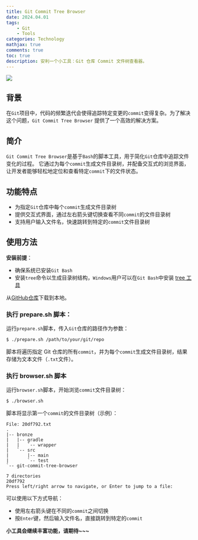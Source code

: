 ```yaml
---
title: Git Commit Tree Browser
date: 2024.04.01
tags: 
    - Git
    - Tools
categories: Technology  
mathjax: true
comments: true
toc: true
description: 安利一个小工具：Git 仓库 Commit 文件树查看器。
---
```


![](https://wyiyi.github.io/amber/contents/2024/git.gif)

## 背景
在`Git`项目中，代码的频繁迭代会使得追踪特定变更的`commit`变得复杂。为了解决这个问题，`Git Commit Tree Browser` 提供了一个高效的解决方案。

## 简介
`Git Commit Tree Browser`是基于`Bash`的脚本工具，用于简化`Git`仓库中追踪文件变化的过程。
它通过为每个`commit`生成文件目录树，并配备交互式的浏览界面，让开发者能够轻松地定位和查看特定`commit`下的文件状态。

## 功能特点
* 为指定`Git`仓库中每个`commit`生成文件目录树
* 提供交互式界面，通过左右箭头键切换查看不同`commit`的文件目录树
* 支持用户输入文件名，快速跳转到特定的`commit`文件目录树

## 使用方法

**安装前提**：
- 确保系统已安装`Git Bash`
- 安装`tree`命令以生成目录树结构，`Windows`用户可以在`Git Bash`中安装 [tree 工具](https://gnuwin32.sourceforge.net/packages/tree.htm)

从[GitHub仓库](https://github.com/AlphaHinex/git-commit-tree-browser)下载到本地。

### 执行 prepare.sh 脚本：

运行`prepare.sh`脚本，传入`Git`仓库的路径作为参数：

```bash
$ ./prepare.sh /path/to/your/git/repo
```

脚本将遍历指定 Git 仓库的所有`commit`，并为每个`commit`生成文件目录树，结果存储为文本文件（`.txt`文件）。

### 执行 browser.sh 脚本

运行`browser.sh`脚本，开始浏览`commit`文件目录树：

```bash
$ ./browser.sh
```

脚本将显示第一个`commit`的文件目录树（示例）：

```
File: 20df792.txt
.
|-- bronze
|   |-- gradle
|   |   `-- wrapper
|   `-- src
|       |-- main
|       `-- test
`-- git-commit-tree-browser

7 directories
20df792
Press left/right arrow to navigate, or Enter to jump to a file:
```

可以使用以下方式导航：

* 使用左右箭头键在不同的`commit`之间切换
* 按`Enter`键，然后输入文件名，直接跳转到特定的`commit`

**小工具会继续丰富功能，请期待~~~**
